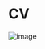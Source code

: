 # CV
![image](https://user-images.githubusercontent.com/60893222/230592697-f9f67a62-fa15-4884-b99d-a8e5f28c071f.png)
